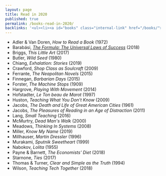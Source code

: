 ```yaml
---
layout: page
title: Read in 2020
published: true
permalink: /books-read-in-2020/
backlinks: '<ul><li><a id="books" class="internal-link" href="/books/">Books</a></li></ul>'
---
```


* Adler & Van Doren, _How to Read a Book_ (1972) 
* Barabási, _<a id="barabasi-the-formula" class="internal-link" href="/barabasi-the-formula/">The Formula: The Universal Laws of Success</a>_ (2018) 
* Briggs, _This Little Art_ (2017) 
* Butler, _Wild Seed_ (1980) 
* Chiang, _Exhalation: Stories_ (2019) 
* Crawford, _Shop Class as Soulcraft_ (2009) 
* Ferrante, _The Neapolitan Novels_ (2015) 
* Finnegan, _Barbarian Days_ (2015) 
* Forster, _The Machine Stops_ (1909) 
* Hargrove, _Playing With Movement_ (2014) 
* Hofstadter, _Le Ton beau de Marot_ (1997) 
* Huston, _Teaching What You Don't Know_ (2009) 
* Jacobs, _The Death and Life of Great American Cities_ (1961) 
* Jacobs, _The Pleasures of Reading in an Age of Distraction_ (2011) 
* Lang, _Small Teaching_ (2016) 
* McMurtry, _Dead Man's Walk_ (2000) 
* Meadows, _Thinking In Systems_ (2008) 
* Miller, _Know My Name_ (2019) 
* Millhauser, _Martin Dressler_ (1996) 
* Murakami, _Sputnik Sweetheart_ (1999) 
* Nabokov, _Lolita_ (1955) 
* Payne & Barnett, _The Economists' Diet_ (2018) 
* Starnone, _Ties_ (2017) 
* Thomas & Turner, _Clear and Simple as the Truth_ (1994) 
* Wilson, _Teaching Tech Together_ (2018) 
